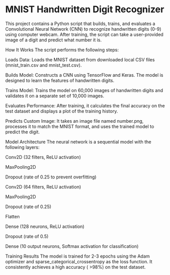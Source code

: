 # MNIST Handwritten Digit Recognizer
This project contains a Python script that builds, trains, and evaluates a Convolutional Neural Network (CNN) to recognize handwritten digits (0-9) using computer webcam. After training, the script can take a user-provided image of a digit and predict what number it is.

How It Works
The script performs the following steps:

Loads Data: Loads the MNIST dataset from downloaded local CSV files (mnist_train.csv and mnist_test.csv).

Builds Model: Constructs a CNN using TensorFlow and Keras. The model is designed to learn the features of handwritten digits.

Trains Model: Trains the model on 60,000 images of handwritten digits and validates it on a separate set of 10,000 images.

Evaluates Performance: After training, it calculates the final accuracy on the test dataset and displays a plot of the training history.

Predicts Custom Image: It takes an image file named number.png, processes it to match the MNIST format, and uses the trained model to predict the digit.

Model Architecture
The neural network is a sequential model with the following layers:

Conv2D (32 filters, ReLU activation)

MaxPooling2D

Dropout (rate of 0.25 to prevent overfitting)

Conv2D (64 filters, ReLU activation)

MaxPooling2D

Dropout (rate of 0.25)

Flatten

Dense (128 neurons, ReLU activation)

Dropout (rate of 0.5)

Dense (10 output neurons, Softmax activation for classification)

Training Results
The model is trained for 2-3 epochs using the Adam optimizer and sparse_categorical_crossentropy as the loss function. It consistently achieves a high accuracy ( >98%) on the test dataset.
